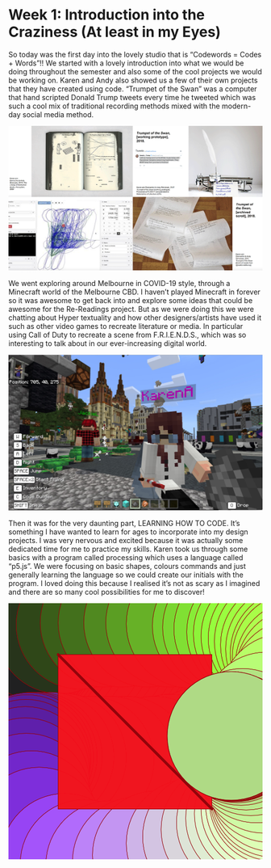 # Week 1: Introduction into the Craziness (At least in my Eyes)

So today was the first day into the lovely studio that is “Codewords = Codes + Words”!! We started with a lovely introduction into what we would be doing throughout the semester and also some of the cool projects we would be working on. Karen and Andy also showed us a few of their own projects that they have created using code. “Trumpet of the Swan” was a computer that hand scripted Donald Trump tweets every time he tweeted which was such a cool mix of traditional recording methods mixed with the modern-day social media method. 

<img src="presse.png">

We went exploring around Melbourne in COVID-19 style, through a Minecraft world of the Melbourne CBD. I haven’t played Minecraft in forever so it was awesome to get back into and explore some ideas that could be awesome for the Re-Readings project. But as we were doing this we were chatting about Hyper textuality and how other designers/artists have used it such as other video games to recreate literature or media. In particular using Call of Duty to recreate a scene from F.R.I.E.N.D.S., which was so interesting to talk about in our ever-increasing digital world. 

<img src="week_1_minecraft.jpg">

Then it was for the very daunting part, LEARNING HOW TO CODE. It’s something I have wanted to learn for ages to incorporate into my design projects. I was very nervous and excited because it was actually some dedicated time for me to practice my skills. Karen took us through some basics with a program called processing which uses a language called “p5.js”. We were focusing on basic shapes, colours commands and just generally learning the language so we could create our initials with the program. I loved doing this because I realised it’s not as scary as I imagined and there are so many cool possibilities for me to discover!

<img src="class 1 coding.png">
